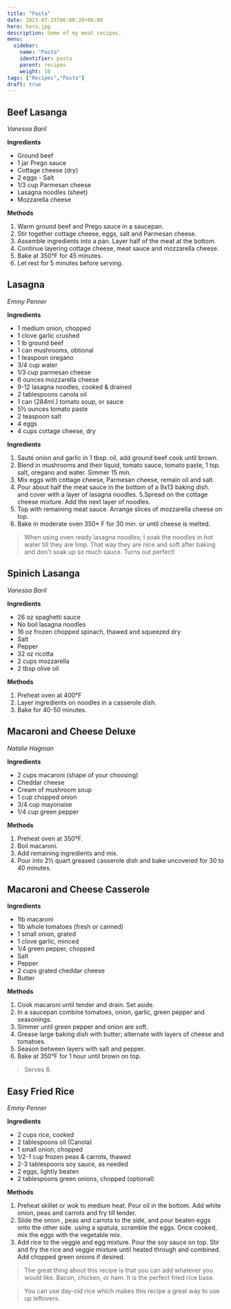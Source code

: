 ```yaml
---
title: "Pasta"
date: 2023-07-25T06:00:20+06:00
hero: hero.jpg
description: Some of my meat recipes.
menu:
  sidebar:
    name: "Pasta"
    identifier: pasta
    parent: recipes
    weight: 10
tags: ["Recipes","Pasta"]
draft: true
---
```


<!--more-->

## Beef Lasanga

*Vanessa Baril*

**Ingredients**

-   Ground beef
-   1 jar Prego sauce
-   Cottage cheese (dry)
-   2 eggs - Salt
-   1/3 cup Parmesan cheese
-   Lasagna noodles (sheet)
-   Mozzarella cheese

**Methods**

1.  Warm ground beef and Prego sauce in a saucepan.
2.  Stir together cottage cheese, eggs, salt and Parmesan cheese.
3.  Assemble ingredients into a pan. Layer half of the meat at the bottom.
4.  Continue layering cottage cheese, meat sauce and mozzarella cheese.
5.  Bake at 350°F for 45 minutes.
6.  Let rest for 5 minutes before serving.



## Lasagna

*Emmy Penner*

**Ingredients**

- 1 medium onion, chopped
- 1 clove garlic crushed
- 1 lb ground beef
- 1 can mushrooms, obtional
- 1 teaspoon oregano
- 3/4 cup water
- 1/3 cup parmesan cheese
- 6 ounces mozzarella cheese
- 9-12 lasagna noodles, cooked & drained
- 2 tablespoons canola oil
- 1 can (284ml.) tomato soup, or sauce
- 5½ ounces tomato paste
- 2 teaspoon salt
- 4 eggs
- 4 cups cottage cheese, dry


**Ingredients**

1. Sauté onion and garlic in 1 tbsp. oil, add ground beef 
cook until brown.
2. Blend in mushrooms and their liquid, tomato sauce, tomato
paste, 1 tsp. salt, oregano and water. Simmer 15 min.   
3. Mix eggs with cottage cheese, Parmesan cheese, remain oil 
and salt.
4.  Pour about half the meat sauce in the bottom of a 9x13 baking dish.  
and cover with a layer of lasagna noodles.
5.Spread on the cottage cheese mixture. Add the next layer of
 noodles.
6. Top with remaining meat sauce. Arrange slices of mozzarella 
cheese on top.
7. Bake in moderate oven 350* F for 30 min. or until cheese is
 melted.  

> When using oven ready lasagna noodles; I soak the noodles in hot 
> water till they are limp. That way they are nice and soft after baking
> and don't soak up so much sauce. Turns out perfect!



## Spinich Lasanga

*Vanessa Baril*

**Ingredients**

-   26 oz spaghetti sauce
-   No boil lasagna noodles
-   16 oz frozen chopped spinach, thawed and squeezed dry
-   Salt
-   Pepper
-   32 oz ricotta
-   2 cups mozzarella
-   2 tbsp olive oil

**Methods**

1.  Preheat oven at 400°F
2.  Layer ingredients on noodles in a casserole dish.
3.  Bake for 40-50 minutes.



## Macaroni and Cheese Deluxe

*Natalie Hagman*

**Ingredients**

-   2 cups macaroni (shape of your choosing)
-   Cheddar cheese
-   Cream of mushroom soup
-   1 cup chopped onion
-   3/4 cup mayonaise
-   1/4 cup green pepper

**Methods**

1.  Preheat oven at 350°F.
2.  Boil macaroni.
3.  Add remaining ingredients and mix.
4.  Pour into 2½ quart greased casserole dish and bake uncovered for 30 to 40 minutes.

## Macaroni and Cheese Casserole

**Ingredients**

-   1lb macaroni
-   1lb whole tomatoes (fresh or canned)
-   1 small onion, grated
-   1 clove garlic, minced
-   1/4 green pepper, chopped
-   Salt
-   Pepper
-   2 cups grated cheddar cheese
-   Butter

**Methods**

1.  Cook macaroni until tender and drain. Set aside.
2.  In a saucepan combine tomatoes, onion, garlic, green pepper and seasonings.
3.  Simmer until green pepper and onion are soft.
4.  Grease large baking dish with butter; alternate with layers of cheese and tomatoes.
5.  Season between layers with salt and pepper.
6.  Bake at 350°F for 1 hour until brown on top.

> Serves 8.



## Easy Fried Rice

*Emmy Penner*

**Ingredients**

-   2 cups rice, cooked
-   2 tablespoons oil (Canola)
-   1 small onion, chopped
-   1/2-1 cup frozen peas & carrots, thawed
-   2-3 tablespoons soy sauce, as needed
-   2 eggs, lightly beaten
-   2 tablespoons green onions, chopped (optional)

**Methods**

1.  Preheat skillet or wok to medium heat. Pour oil in the bottom. Add white onion, peas and carrots and fry till tender.
2.  Slide the onion , peas and carrots to the side, and pour beaten eggs onto the other side. using a spatula, scramble the eggs. Once cooked, mix the eggs with the vegetable mix.
3.  Add rice to the veggie and egg mixture. Pour the soy sauce on top. Stir and fry the rice and veggie mixture until heated through and combined. Add chopped green onions if desired.

> The great thing about this recipe is that you can add whatever you would like. Bacon, chicken, or ham. It is the perfect fried rice base.

> You can use day-old rice which makes this recipe a great way to use up leftovers.